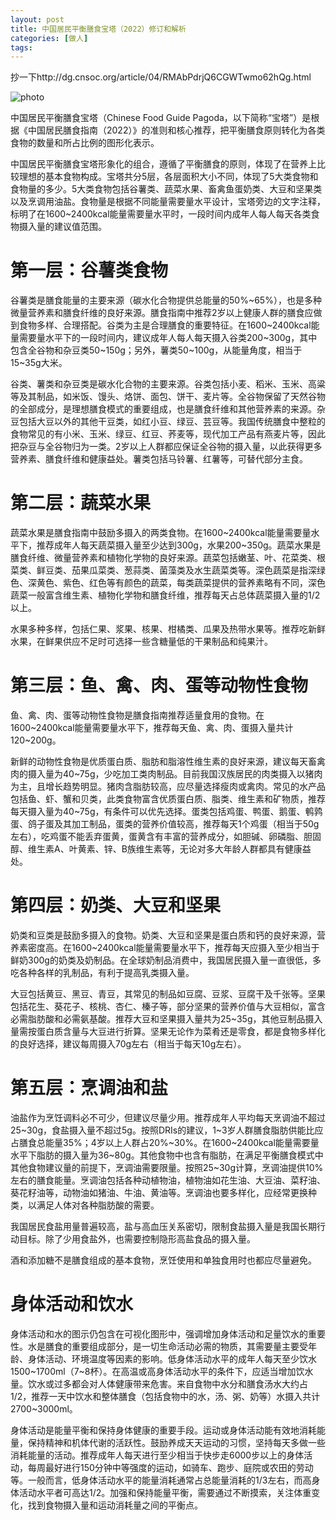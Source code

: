 ```yaml
---
layout: post
title: 中国居民平衡膳食宝塔（2022）修订和解析
categories: [做人]
tags: 
---
```


抄一下http://dg.cnsoc.org/article/04/RMAbPdrjQ6CGWTwmo62hQg.html



  ![photo]({{site.url}}/assets/img/微信图片_20250205195030.png)


中国居民平衡膳食宝塔（Chinese Food Guide Pagoda，以下简称“宝塔”）是根据《中国居民膳食指南（2022）》的准则和核心推荐，把平衡膳食原则转化为各类食物的数量和所占比例的图形化表示。

中国居民平衡膳食宝塔形象化的组合，遵循了平衡膳食的原则，体现了在营养上比较理想的基本食物构成。宝塔共分5层，各层面积大小不同，体现了5大类食物和食物量的多少。5大类食物包括谷薯类、蔬菜水果、畜禽鱼蛋奶类、大豆和坚果类以及烹调用油盐。食物量是根据不同能量需要量水平设计，宝塔旁边的文字注释，标明了在1600~2400kcal能量需要量水平时，一段时间内成年人每人每天各类食物摄入量的建议值范围。



# 第一层：谷薯类食物

谷薯类是膳食能量的主要来源（碳水化合物提供总能量的50%~65%），也是多种微量营养素和膳食纤维的良好来源。膳食指南中推荐2岁以上健康人群的膳食应做到食物多样、合理搭配。谷类为主是合理膳食的重要特征。在1600~2400kcal能量需要量水平下的一段时间内，建议成年人每人每天摄入谷类200~300g，其中包含全谷物和杂豆类50~150g；另外，薯类50~100g，从能量角度，相当于15~35g大米。

谷类、薯类和杂豆类是碳水化合物的主要来源。谷类包括小麦、稻米、玉米、高粱等及其制品，如米饭、馒头、烙饼、面包、饼干、麦片等。全谷物保留了天然谷物的全部成分，是理想膳食模式的重要组成，也是膳食纤维和其他营养素的来源。杂豆包括大豆以外的其他干豆类，如红小豆、绿豆、芸豆等。我国传统膳食中整粒的食物常见的有小米、玉米、绿豆、红豆、荞麦等，现代加工产品有燕麦片等，因此把杂豆与全谷物归为一类。2岁以上人群都应保证全谷物的摄入量，以此获得更多营养素、膳食纤维和健康益处。薯类包括马铃薯、红薯等，可替代部分主食。



# 第二层：蔬菜水果

蔬菜水果是膳食指南中鼓励多摄入的两类食物。在1600~2400kcal能量需要量水平下，推荐成年人每天蔬菜摄入量至少达到300g，水果200~350g。蔬菜水果是膳食纤维、微量营养素和植物化学物的良好来源。蔬菜包括嫩茎、叶、花菜类、根菜类、鲜豆类、茄果瓜菜类、葱蒜类、菌藻类及水生蔬菜类等。深色蔬菜是指深绿色、深黄色、紫色、红色等有颜色的蔬菜，每类蔬菜提供的营养素略有不同，深色蔬菜一般富含维生素、植物化学物和膳食纤维，推荐每天占总体蔬菜摄入量的1/2以上。

水果多种多样，包括仁果、浆果、核果、柑橘类、瓜果及热带水果等。推荐吃新鲜水果，在鲜果供应不足时可选择一些含糖量低的干果制品和纯果汁。



# 第三层：鱼、禽、肉、蛋等动物性食物

鱼、禽、肉、蛋等动物性食物是膳食指南推荐适量食用的食物。在1600~2400kcal能量需要量水平下，推荐每天鱼、禽、肉、蛋摄入量共计120~200g。

新鲜的动物性食物是优质蛋白质、脂肪和脂溶性维生素的良好来源，建议每天畜禽肉的摄入量为40~75g，少吃加工类肉制品。目前我国汉族居民的肉类摄入以猪肉为主，且增长趋势明显。猪肉含脂肪较高，应尽量选择瘦肉或禽肉。常见的水产品包括鱼、虾、蟹和贝类，此类食物富含优质蛋白质、脂类、维生素和矿物质，推荐每天摄入量为40~75g，有条件可以优先选择。蛋类包括鸡蛋、鸭蛋、鹅蛋、鹌鹑蛋、鸽子蛋及其加工制品，蛋类的营养价值较高，推荐每天1个鸡蛋（相当于50g左右），吃鸡蛋不能丢弃蛋黄，蛋黄含有丰富的营养成分，如胆碱、卵磷脂、胆固醇、维生素A、叶黄素、锌、B族维生素等，无论对多大年龄人群都具有健康益处。



# 第四层：奶类、大豆和坚果

奶类和豆类是鼓励多摄入的食物。奶类、大豆和坚果是蛋白质和钙的良好来源，营养素密度高。在1600~2400kcal能量需要量水平下，推荐每天应摄入至少相当于鲜奶300g的奶类及奶制品。在全球奶制品消费中，我国居民摄入量一直很低，多吃各种各样的乳制品，有利于提高乳类摄入量。

大豆包括黄豆、黑豆、青豆，其常见的制品如豆腐、豆浆、豆腐干及千张等。坚果包括花生、葵花子、核桃、杏仁、榛子等，部分坚果的营养价值与大豆相似，富含必需脂肪酸和必需氨基酸。推荐大豆和坚果摄入量共为25~35g，其他豆制品摄入量需按蛋白质含量与大豆进行折算。坚果无论作为菜肴还是零食，都是食物多样化的良好选择，建议每周摄入70g左右（相当于每天10g左右）。



# 第五层：烹调油和盐

油盐作为烹饪调料必不可少，但建议尽量少用。推荐成年人平均每天烹调油不超过25~30g，食盐摄入量不超过5g。按照DRIs的建议，1~3岁人群膳食脂肪供能比应占膳食总能量35%；4岁以上人群占20%~30%。在1600~2400kcal能量需要量水平下脂肪的摄入量为36~80g。其他食物中也含有脂肪，在满足平衡膳食模式中其他食物建议量的前提下，烹调油需要限量。按照25~30g计算，烹调油提供10%左右的膳食能量。烹调油包括各种动植物油，植物油如花生油、大豆油、菜籽油、葵花籽油等，动物油如猪油、牛油、黄油等。烹调油也要多样化，应经常更换种类，以满足人体对各种脂肪酸的需要。

我国居民食盐用量普遍较高，盐与高血压关系密切，限制食盐摄入量是我国长期行动目标。除了少用食盐外，也需要控制隐形高盐食品的摄入量。

酒和添加糖不是膳食组成的基本食物，烹饪使用和单独食用时也都应尽量避免。



# 身体活动和饮水

身体活动和水的图示仍包含在可视化图形中，强调增加身体活动和足量饮水的重要性。水是膳食的重要组成部分，是一切生命活动必需的物质，其需要量主要受年龄、身体活动、环境温度等因素的影响。低身体活动水平的成年人每天至少饮水1500~1700ml（7~8杯）。在高温或高身体活动水平的条件下，应适当增加饮水量。饮水或过多都会对人体健康带来危害。来自食物中水分和膳食汤水大约占1/2，推荐一天中饮水和整体膳食（包括食物中的水，汤、粥、奶等）水摄入共计2700~3000ml。

身体活动是能量平衡和保持身体健康的重要手段。运动或身体活动能有效地消耗能量，保持精神和机体代谢的活跃性。鼓励养成天天运动的习惯，坚持每天多做一些消耗能量的活动。推荐成年人每天进行至少相当于快步走6000步以上的身体活动，每周最好进行150分钟中等强度的运动，如骑车、跑步、庭院或农田的劳动等。一般而言，低身体活动水平的能量消耗通常占总能量消耗的1/3左右，而高身体活动水平者可高达1/2。加强和保持能量平衡，需要通过不断摸索，关注体重变化，找到食物摄入量和运动消耗量之间的平衡点。